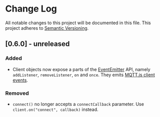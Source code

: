# Change Log
All notable changes to this project will be documented in this file.
This project adheres to [Semantic Versioning](http://semver.org/).

## [0.6.0] - unreleased
### Added
- Client objects now expose a parts of the [EventEmitter](https://nodejs.org/api/events.html#events_class_events_eventemitter) API, namely `addListener`, `removeListener`, `on` and `once`. They emits [MQTT.js client events](https://github.com/mqttjs/MQTT.js#event-connect).
### Removed
- `connect()` no longer accepts a `connectCallback` parameter. Use `client.on("connect", callback)` instead.
